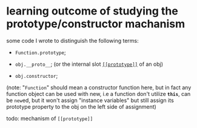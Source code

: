 # learning outcome of studying the prototype/constructor machanism 

some code I wrote to distinguish the following terms:

- `Function.prototype`;  

- `obj.__proto__`; (or the internal slot [`[[prototype]]`](#`[[prototype]]`) of an obj)  

- `obj.constructor`;  


(note: "`Function`" should mean a constructor function here, but in fact any function object can be used with new, i.e a function don't utilize __`this`__, can be `new`ed, but it won't assign "instance variables" but still assign its prototype property to the obj on the left side of assignment)


todo: mechanism of `[[prototype]]`